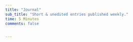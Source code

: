 ```yaml
---
title: "Journal"
sub_title: "Short & unedited entries published weekly."  
time: 5 Minutes
comments: false


---
```



